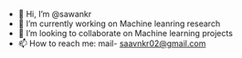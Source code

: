 - 👋 Hi, I’m @sawankr
- 🌱 I’m currently working on Machine leanring research
- 💞️ I’m looking to collaborate on Machine learning projects
- 📫 How to reach me: mail- saavnkr02@gmail.com

<!---
saavnkr/saavnkr is a ✨ special ✨ repository because its `README.md` (this file) appears on your GitHub profile.
You can click the Preview link to take a look at your changes.
--->
